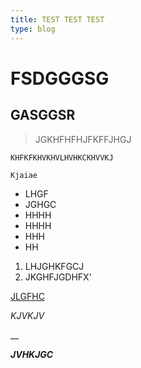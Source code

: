 ```yaml
---
title: TEST TEST TEST
type: blog
---
```

# FSDGGGSG

## GASGGSR

> JGKHFHFHJFKFFJHGJ

```
KHFKFKHVKHVLHVHKCKHVVKJ
```

`Kjaiae`

* LHGF
* JGHGC
* HHHH
* HHHH
* HHH
* HH

1. LHJGHKFGCJ
2. JKGHFJGDHFX'

[JLGFHC](WWW.GOOGLE.COM)

_KJVKJV_

__

_**JVHKJGC**_

